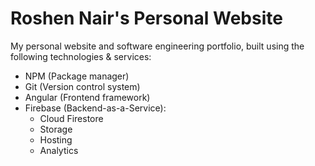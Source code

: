 # Roshen Nair's Personal Website

My personal website and software engineering portfolio, built using the following technologies & services:
- NPM (Package manager)
- Git (Version control system)
- Angular (Frontend framework)
- Firebase (Backend-as-a-Service):
	- Cloud Firestore
	- Storage
	- Hosting
	- Analytics
